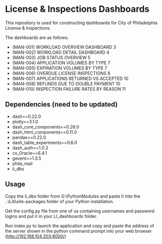# License & Inspections Dashboards

This repository is used for constructing dashboards for City of Philadelphia License & Inspections.

The dashboards are as follows:

- (MAN-001) WORKLOAD OVERVIEW DASHBOARD	3
- (MAN-002) WORKLOAD DETAIL DASHBOARD	4
- (MAN-003) JOB STATUS OVERVIEW	5
- (MAN-004) APPLICATION VOLUMES BY TYPE	7
- (MAN-005) EXPIRATION VOLUMES BY TYPE	7
- (MAN-006) OVERDUE LICENSE INSPECTIONS	8
- (MAN-007) APPLICATIONS RETURNED VS ACCEPTED	10
- (MAN-008) REFUNDS DUE TO DOUBLE PAYMENT	10
- (MAN-010) INSPECTION FAILURE RATES BY REASON	11

## Dependencies (need to be updated)
- dash==0.22.0
- plotly==3.1.0
- dash_core_components==0.26.0
- dash_html_components==0.11.0
- pandas==0.22.0
- dash_table_experiments==0.6.0
- dash_auth==1.0.2
- cx_Oracle==6.4.1
- gevent==1.3.5
- phila_mail
- li_dbs

## Usage
Copy the li_dbs folder from G:\PythonModules and paste it into the ..\Lib\site-packages folder of your Python installation.

Get the config.py file from one of us containing usernames and password logins and put it in your LI_dashboards folder.

Run index.py to launch the application and copy and paste the address of the server shown in the python command prompt into your web browser (http://192.168.104.203:8000/)
